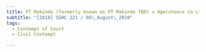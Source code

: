 ```yaml
---
title: PT Makindo (formerly known as PT Makindo TBK) v Aperchance Co Ltd and others 
subtitle: "[2010] SGHC 221 / 05\_August\_2010"
tags:
  - Contempt of Court
  - Civil Contempt

---
```


